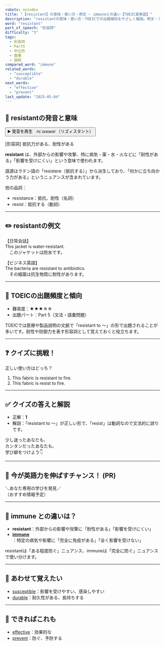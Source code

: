 ```yaml
---
robots: noindex
title: "【resistant】の意味・使い方・例文 ― immuneとの違い【TOEIC英単語】"
description: "resistantの意味・使い方・TOEICでの出題傾向をやさしく解説。例文・クイズ付きでimmuneとの違いもわかりやすく学べます。"
word: "resistant"
part_of_speech: "形容詞"
difficulty: "3"
tags:
  - 形容詞
  - Part5
  - 中立的
  - 医療
  - 説明
compared_word: "immune"
related_words:
  - "susceptible"
  - "durable"
next_words:
  - "effective"
  - "prevent"
last_update: "2025-05-04"
---
```


## 🔰 resistantの発音と意味

<button class="play-audio" onclick="playTTS('resistant')">
  <span class="play-audio-main">
    ▶️ 発音を再生　/rɪˈzɪstənt/
  </span>
  <span class="play-audio-sub">
    （リズィスタント）
  </span>
</button>

[形容詞] 抵抗力がある、耐性がある

**resistant** は、外部からの影響や攻撃、特に病気・薬・水・火などに「耐性がある」「影響を受けにくい」という意味で使われます。

語源はラテン語の「resistere（抵抗する）」から派生しており、「何かに立ち向かう力がある」というニュアンスが含まれています。

他の品詞：  
- resistance：抵抗、耐性（名詞）
- resist：抵抗する（動詞）

---

## ✏️ resistantの例文

【日常会話】  
This jacket is water-resistant.  
　このジャケットは防水です。

【ビジネス英語】  
The bacteria are resistant to antibiotics.  
　その細菌は抗生物質に耐性があります。

---

## 🎯 TOEICの出題頻度と傾向

- 難易度：★★★☆☆
- 出題パート：Part 5（文法・語彙問題）

TOEICでは医療や製品説明の文脈で「resistant to ～」の形で出題されることが多いです。耐性や防御力を表す形容詞として覚えておくと役立ちます。

---

## ❓ クイズに挑戦！

正しい使い方はどっち？

1. This fabric is resistant to fire.  
2. This fabric is resist to fire.

---

## ✅ クイズの答えと解説

- 正解：**1**
- 解説：「resistant to ～」が正しい形で、「resist」は動詞なので文法的に誤りです。

少し迷ったあなたも、  
カンタンだったあなたも、  
学び癖をつけよう👇️

---

## 🚀 今が英語力を伸ばすチャンス！ (PR)

<div class="info-center">
＼あなた専用の学びを発見／<br>  
（おすすめ情報予定）
</div>

---

## 🤔  immune との違いは？

- **resistant**：外部からの影響や攻撃に「耐性がある」「影響を受けにくい」
- **[immune](/word/immune)**：特定の病気や影響に「完全に免疫がある」「全く影響を受けない」

resistantは「ある程度防ぐ」ニュアンス、immuneは「完全に防ぐ」ニュアンスで使い分けます。

---

## 🧩 あわせて覚えたい

- [susceptible](/word/susceptible)：影響を受けやすい、感染しやすい
- [durable](/word/durable)：耐久性がある、長持ちする

---

## 📖 できればこれも

- [effective](/word/effective)：効果的な
- [prevent](/word/prevent)：防ぐ、予防する

<!-- cvid: aid28_bid22 -->
